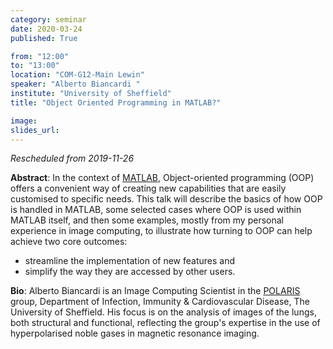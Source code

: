 ```yaml
---
category: seminar
date: 2020-03-24
published: True

from: "12:00"
to: "13:00"
location: "COM-G12-Main Lewin"
speaker: "Alberto Biancardi "
institute: "University of Sheffield"
title: "Object Oriented Programming in MATLAB?"

image:
slides_url:
---
```


*Rescheduled from 2019-11-26*

**Abstract**: In the context of [MATLAB](https://uk.mathworks.com/products/matlab.html),
Object-oriented programming (OOP) offers a convenient way of creating new capabilities that are easily customised to specific needs.
This talk will describe the basics of how OOP is handled in MATLAB, 
some selected cases where OOP is used within MATLAB itself, 
and then some examples, mostly from my personal experience in image computing, 
to illustrate how turning to OOP can help achieve two core outcomes:

* streamline the implementation of new features and 
* simplify the way they are accessed by other users.

**Bio**: Alberto Biancardi is an Image Computing Scientist
in the [POLARIS](https://www.sheffield.ac.uk/polaris/home) group, Department of Infection, Immunity & Cardiovascular Disease, The University of Sheffield.
His focus is on the analysis of images of the lungs, both structural and functional,
reflecting the group's expertise in the use of hyperpolarised noble gases in magnetic resonance imaging.
